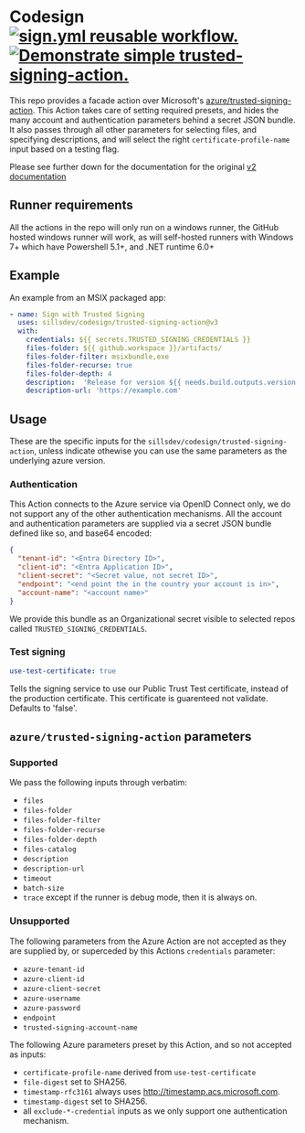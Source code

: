 # Codesign <br/> [![sign.yml reusable workflow.](https://github.com/sillsdev/codesign/actions/workflows/sign-example.yml/badge.svg)](https://github.com/sillsdev/codesign/actions/workflows/sign-example.yml) [![Demonstrate simple trusted-signing-action.](https://github.com/sillsdev/codesign/actions/workflows/sign-trusted-signing-example.yml/badge.svg)](https://github.com/sillsdev/codesign/actions/workflows/sign-trusted-signing-example.yml)

This repo provides a facade action over Microsoft's [azure/trusted-signing-action](https://github.com/Azure/trusted-signing-action). This Action takes care of setting required presets, and hides the many account and authentication parameters behind a secret JSON bundle. It also passes through all other parameters for selecting files, and specifying descriptions, and will select the right `certificate-profile-name` input based on a testing flag.

Please see further down for the documentation for the original [v2 documentation](/sillsdev/codesign/README.v2.md)


## Runner requirements

All the actions in the repo will only run on a windows runner, the GitHub hosted windows runner will work, as will self-hosted runners with Windows 7+ which have Powershell 5.1+, and .NET runtime 6.0+

## Example

An example from an MSIX packaged app:
```yaml
- name: Sign with Trusted Signing
  uses: sillsdev/codesign/trusted-signing-action@v3
  with:
    credentials: ${{ secrets.TRUSTED_SIGNING_CREDENTIALS }}
    files-folder: ${{ github.workspace }}/artifacts/
    files-folder-filter: msixbundle,exe
    files-folder-recurse: true
    files-folder-depth: 4
    description:  'Release for version ${{ needs.build.outputs.version }} from branch ${{ github.ref_name }}'
    description-url: 'https://example.com'
```

## Usage

These are the specific inputs for the `sillsdev/codesign/trusted-signing-action`, unless indicate othewise you can use the same parameters as the underlying azure version.


### Authentication

This Action connects to the Azure service via OpenID Connect only, we do not support any of the other authentication mechanisms. All the account and authentication parameters are supplied via a secret JSON bundle defined like so, and base64 encoded:
```json
{
  "tenant-id": "<Entra Directory ID>",
  "client-id": "<Entra Application ID>",
  "client-secret": "<Secret value, not secret ID>",
  "endpoint": "<end point the in the country your account is in>",
  "account-name": "<account name>"
}
```
We provide this bundle as an Organizational secret visible to selected repos called `TRUSTED_SIGNING_CREDENTIALS`.

### Test signing
```yaml
use-test-certificate: true
```
Tells the signing service to use our Public Trust Test certificate, instead of the production certificate. This certificate is guarenteed not validate. Defaults to 'false'.


## `azure/trusted-signing-action` parameters
### Supported
We pass the following inputs through verbatim:
* `files`
* `files-folder`
* `files-folder-filter`
* `files-folder-recurse`
* `files-folder-depth`
* `files-catalog`
* `description`
* `description-url`
* `timeout`
* `batch-size`
* `trace` except if the runner is debug mode, then it is always on.

### Unsupported
The following parameters from the Azure Action are not accepted as they are supplied by, or superceded by this Actions `credentials` parameter:
* `azure-tenant-id`
* `azure-client-id`
* `azure-client-secret`
* `azure-username`
* `azure-password`
* `endpoint`
* `trusted-signing-account-name`

The following Azure parameters preset by this Action, and so not accepted as inputs:
* `certificate-profile-name` derived from `use-test-certificate`
* `file-digest` set to SHA256.
* `timestamp-rfc3161` always uses http://timestamp.acs.microsoft.com.
* `timestamp-digest` set to SHA256.
* all `exclude-*-credential` inputs as we only support one authentication mechanism.
